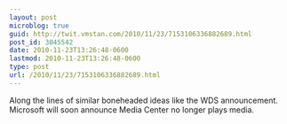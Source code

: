 ```yaml
---
layout: post
microblog: true
guid: http://twit.vmstan.com/2010/11/23/7153106336882689.html
post_id: 3045542
date: 2010-11-23T13:26:48-0600
lastmod: 2010-11-23T13:26:48-0600
type: post
url: /2010/11/23/7153106336882689.html
---
```

Along the lines of similar boneheaded ideas like the WDS announcement. Microsoft will soon announce Media Center no longer plays media.
